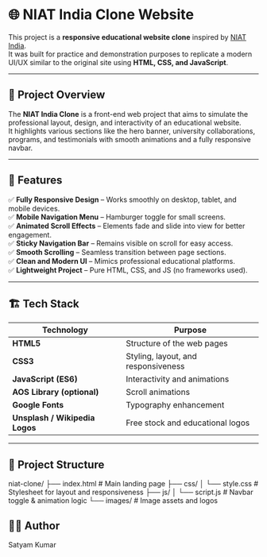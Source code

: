 # 🌐 NIAT India Clone Website

This project is a **responsive educational website clone** inspired by [NIAT India](https://www.niatindia.com/).  
It was built for practice and demonstration purposes to replicate a modern UI/UX similar to the original site using **HTML, CSS, and JavaScript**.

---

## 📖 Project Overview

The **NIAT India Clone** is a front-end web project that aims to simulate the professional layout, design, and interactivity of an educational website.  
It highlights various sections like the hero banner, university collaborations, programs, and testimonials with smooth animations and a fully responsive navbar.

---

## 🧩 Features

✅ **Fully Responsive Design** – Works smoothly on desktop, tablet, and mobile devices.  
✅ **Mobile Navigation Menu** – Hamburger toggle for small screens.  
✅ **Animated Scroll Effects** – Elements fade and slide into view for better engagement.  
✅ **Sticky Navigation Bar** – Remains visible on scroll for easy access.  
✅ **Smooth Scrolling** – Seamless transition between page sections.  
✅ **Clean and Modern UI** – Mimics professional educational platforms.  
✅ **Lightweight Project** – Pure HTML, CSS, and JS (no frameworks used).

---

## 🏗️ Tech Stack

| Technology                     | Purpose                             |
| ------------------------------ | ----------------------------------- |
| **HTML5**                      | Structure of the web pages          |
| **CSS3**                       | Styling, layout, and responsiveness |
| **JavaScript (ES6)**           | Interactivity and animations        |
| **AOS Library (optional)**     | Scroll animations                   |
| **Google Fonts**               | Typography enhancement              |
| **Unsplash / Wikipedia Logos** | Free stock and educational logos    |

---

## 📁 Project Structure

niat-clone/
├── index.html # Main landing page
├── css/
│ └── style.css # Stylesheet for layout and responsiveness
├── js/
│ └── script.js # Navbar toggle & animation logic
└── images/ # Image assets and logos

## 👨‍💻 Author

Satyam Kumar
